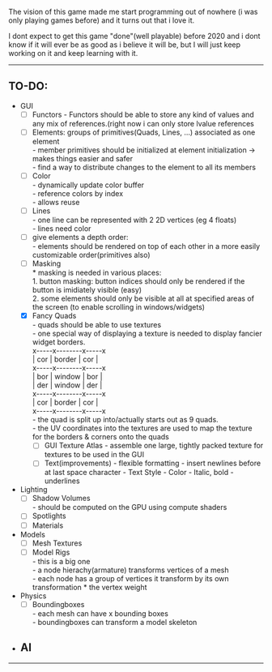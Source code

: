 
The vision of this game made me start programming out of nowhere (i was only playing games before) and it turns out that i love it.

I dont expect to get this game "done"(well playable) before 2020 and i dont know if it will ever be as good as i believe it will be, but I will just keep working on it and keep learning with it.

-----------------------------------------------------------------------------------------------------------------------------------
TO-DO:
-	
* GUI  
  - [ ] Functors
        - Functors should be able to store any kind of values and any mix of references.(right now i can only store lvalue references
  - [ ] Elements: groups of primitives(Quads, Lines, ...) associated as one element  
	    - member primitives should be initialized at element initialization -> makes things easier and safer  
	    - find a way to distribute changes to the element to all its members  
  - [ ] Color  
  	    - dynamically update color buffer  
  	    - reference colors by index  
  		  - allows reuse  
  - [ ] Lines  
  	    - one line can be represented with 2 2D vertices (eg 4 floats)  
  	    - lines need color  
  - [ ] give elements a depth order:  
  	    - elements should be rendered on top of each other in a more easily customizable order(primitives also)  
  - [ ] Masking  
  	    * masking is needed in various places:  
  		      1. button masking: button indices should only be rendered if the button is imidiately visible (easy)  
  		      2. some elements should only be visible at all at specified areas of the screen (to enable scrolling in windows/widgets)  
  - [x] Fancy Quads  
  	    - quads should be able to use textures  
  	    - one special way of displaying a texture is needed to display fancier widget borders.  
  		      x-----x--------x-----x  
  		      | cor | border | cor |  
  		      x-----x--------x-----x  
  		      | bor | window | bor |  
  		      | der | window | der |  
  		      x-----x--------x-----x  
  		      | cor | border | cor |  
  		      x-----x--------x-----x  
  		      - the quad is split up into/actually starts out as 9 quads.  
  		      - the UV coordinates into the textures are used to map the texture for the borders & corners onto the quads  
	- [ ] GUI Texture Atlas
	      - assemble one large, tightly packed texture for textures to be used in the GUI
	- [ ] Text(improvements) 
		  - flexible formatting
			- insert newlines before at last space character
		  - Text Style
		    - Color
			- Italic, bold
			- underlines

* Lighting  
	- [ ] Shadow Volumes  
		  - should be computed on the GPU using compute shaders  
	- [ ] Spotlights  
	- [ ] Materials  
* Models  
  - [ ] Mesh Textures  
  - [ ] Model Rigs  
		- this is a big one  
		- a node hierachy(armature) transforms vertices of a mesh  
			  - each node has a group of vertices it transform by its own transformation * the vertex weight  
* Physics  
  - [ ] Boundingboxes  
  	    - each mesh can have x bounding boxes  
  	    - boundingboxes can transform a model skeleton  

* AI  
  -   

---------------------------------------------------------------------------------------------------------------------------------------
